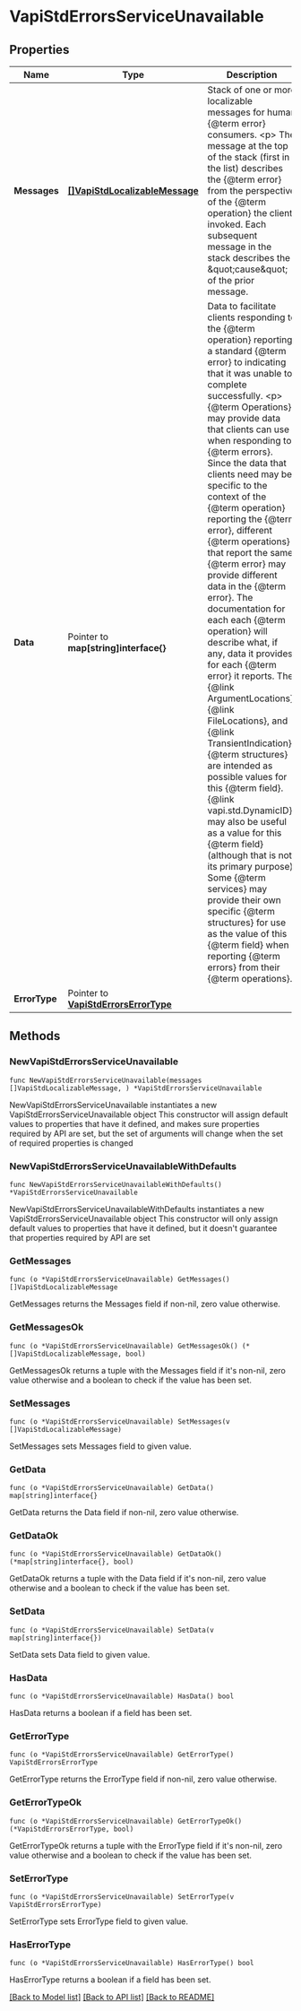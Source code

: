 # VapiStdErrorsServiceUnavailable

## Properties

Name | Type | Description | Notes
------------ | ------------- | ------------- | -------------
**Messages** | [**[]VapiStdLocalizableMessage**](VapiStdLocalizableMessage.md) | Stack of one or more localizable messages for human {@term error} consumers. &lt;p&gt; The message at the top of the stack (first in the list) describes the {@term error} from the perspective of the {@term operation} the client invoked. Each subsequent message in the stack describes the \&quot;cause\&quot; of the prior message. | 
**Data** | Pointer to **map[string]interface{}** | Data to facilitate clients responding to the {@term operation} reporting a standard {@term error} to indicating that it was unable to complete successfully. &lt;p&gt; {@term Operations} may provide data that clients can use when responding to {@term errors}.  Since the data that clients need may be specific to the context of the {@term operation} reporting the {@term error}, different {@term operations} that report the same {@term error} may provide different data in the {@term error}.  The documentation for each each {@term operation} will describe what, if any, data it provides for each {@term error} it reports. The {@link ArgumentLocations}, {@link FileLocations}, and {@link TransientIndication} {@term structures} are intended as possible values for this {@term field}.  {@link vapi.std.DynamicID} may also be useful as a value for this {@term field} (although that is not its primary purpose).  Some {@term services} may provide their own specific {@term structures} for use as the value of this {@term field} when reporting {@term errors} from their {@term operations}. | [optional] 
**ErrorType** | Pointer to [**VapiStdErrorsErrorType**](VapiStdErrorsErrorType.md) |  | [optional] 

## Methods

### NewVapiStdErrorsServiceUnavailable

`func NewVapiStdErrorsServiceUnavailable(messages []VapiStdLocalizableMessage, ) *VapiStdErrorsServiceUnavailable`

NewVapiStdErrorsServiceUnavailable instantiates a new VapiStdErrorsServiceUnavailable object
This constructor will assign default values to properties that have it defined,
and makes sure properties required by API are set, but the set of arguments
will change when the set of required properties is changed

### NewVapiStdErrorsServiceUnavailableWithDefaults

`func NewVapiStdErrorsServiceUnavailableWithDefaults() *VapiStdErrorsServiceUnavailable`

NewVapiStdErrorsServiceUnavailableWithDefaults instantiates a new VapiStdErrorsServiceUnavailable object
This constructor will only assign default values to properties that have it defined,
but it doesn't guarantee that properties required by API are set

### GetMessages

`func (o *VapiStdErrorsServiceUnavailable) GetMessages() []VapiStdLocalizableMessage`

GetMessages returns the Messages field if non-nil, zero value otherwise.

### GetMessagesOk

`func (o *VapiStdErrorsServiceUnavailable) GetMessagesOk() (*[]VapiStdLocalizableMessage, bool)`

GetMessagesOk returns a tuple with the Messages field if it's non-nil, zero value otherwise
and a boolean to check if the value has been set.

### SetMessages

`func (o *VapiStdErrorsServiceUnavailable) SetMessages(v []VapiStdLocalizableMessage)`

SetMessages sets Messages field to given value.


### GetData

`func (o *VapiStdErrorsServiceUnavailable) GetData() map[string]interface{}`

GetData returns the Data field if non-nil, zero value otherwise.

### GetDataOk

`func (o *VapiStdErrorsServiceUnavailable) GetDataOk() (*map[string]interface{}, bool)`

GetDataOk returns a tuple with the Data field if it's non-nil, zero value otherwise
and a boolean to check if the value has been set.

### SetData

`func (o *VapiStdErrorsServiceUnavailable) SetData(v map[string]interface{})`

SetData sets Data field to given value.

### HasData

`func (o *VapiStdErrorsServiceUnavailable) HasData() bool`

HasData returns a boolean if a field has been set.

### GetErrorType

`func (o *VapiStdErrorsServiceUnavailable) GetErrorType() VapiStdErrorsErrorType`

GetErrorType returns the ErrorType field if non-nil, zero value otherwise.

### GetErrorTypeOk

`func (o *VapiStdErrorsServiceUnavailable) GetErrorTypeOk() (*VapiStdErrorsErrorType, bool)`

GetErrorTypeOk returns a tuple with the ErrorType field if it's non-nil, zero value otherwise
and a boolean to check if the value has been set.

### SetErrorType

`func (o *VapiStdErrorsServiceUnavailable) SetErrorType(v VapiStdErrorsErrorType)`

SetErrorType sets ErrorType field to given value.

### HasErrorType

`func (o *VapiStdErrorsServiceUnavailable) HasErrorType() bool`

HasErrorType returns a boolean if a field has been set.


[[Back to Model list]](../README.md#documentation-for-models) [[Back to API list]](../README.md#documentation-for-api-endpoints) [[Back to README]](../README.md)


